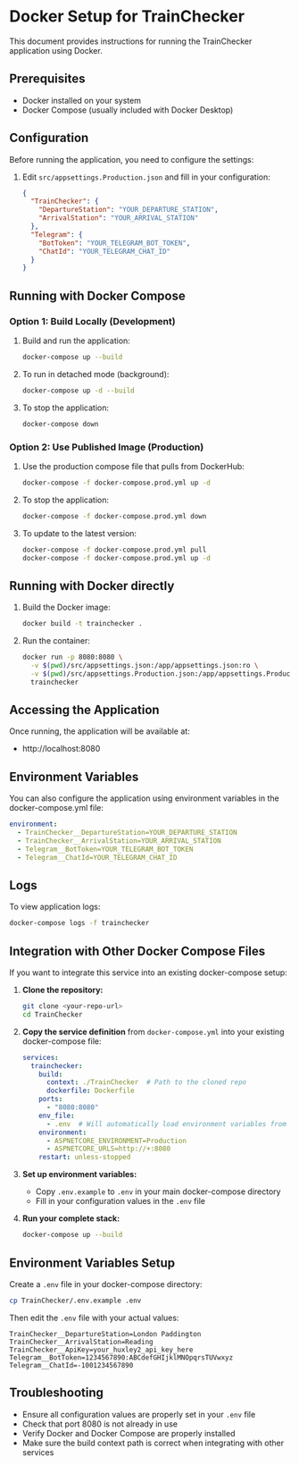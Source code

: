 # Docker Setup for TrainChecker

This document provides instructions for running the TrainChecker application using Docker.

## Prerequisites

- Docker installed on your system
- Docker Compose (usually included with Docker Desktop)

## Configuration

Before running the application, you need to configure the settings:

1. Edit `src/appsettings.Production.json` and fill in your configuration:
   ```json
   {
     "TrainChecker": {
       "DepartureStation": "YOUR_DEPARTURE_STATION",
       "ArrivalStation": "YOUR_ARRIVAL_STATION"
     },
     "Telegram": {
       "BotToken": "YOUR_TELEGRAM_BOT_TOKEN",
       "ChatId": "YOUR_TELEGRAM_CHAT_ID"
     }
   }
   ```

## Running with Docker Compose

### Option 1: Build Locally (Development)

1. Build and run the application:
   ```bash
   docker-compose up --build
   ```

2. To run in detached mode (background):
   ```bash
   docker-compose up -d --build
   ```

3. To stop the application:
   ```bash
   docker-compose down
   ```

### Option 2: Use Published Image (Production)

1. Use the production compose file that pulls from DockerHub:
   ```bash
   docker-compose -f docker-compose.prod.yml up -d
   ```

2. To stop the application:
   ```bash
   docker-compose -f docker-compose.prod.yml down
   ```

3. To update to the latest version:
   ```bash
   docker-compose -f docker-compose.prod.yml pull
   docker-compose -f docker-compose.prod.yml up -d
   ```

## Running with Docker directly

1. Build the Docker image:
   ```bash
   docker build -t trainchecker .
   ```

2. Run the container:
   ```bash
   docker run -p 8080:8080 \
     -v $(pwd)/src/appsettings.json:/app/appsettings.json:ro \
     -v $(pwd)/src/appsettings.Production.json:/app/appsettings.Production.json:ro \
     trainchecker
   ```

## Accessing the Application

Once running, the application will be available at:
- http://localhost:8080

## Environment Variables

You can also configure the application using environment variables in the docker-compose.yml file:

```yaml
environment:
  - TrainChecker__DepartureStation=YOUR_DEPARTURE_STATION
  - TrainChecker__ArrivalStation=YOUR_ARRIVAL_STATION
  - Telegram__BotToken=YOUR_TELEGRAM_BOT_TOKEN
  - Telegram__ChatId=YOUR_TELEGRAM_CHAT_ID
```

## Logs

To view application logs:
```bash
docker-compose logs -f trainchecker
```

## Integration with Other Docker Compose Files

If you want to integrate this service into an existing docker-compose setup:

1. **Clone the repository:**
   ```bash
   git clone <your-repo-url>
   cd TrainChecker
   ```

2. **Copy the service definition** from `docker-compose.yml` into your existing docker-compose file:
   ```yaml
   services:
     trainchecker:
       build:
         context: ./TrainChecker  # Path to the cloned repo
         dockerfile: Dockerfile
       ports:
         - "8080:8080"
       env_file:
         - .env  # Will automatically load environment variables from .env file
       environment:
         - ASPNETCORE_ENVIRONMENT=Production
         - ASPNETCORE_URLS=http://+:8080
       restart: unless-stopped
   ```

3. **Set up environment variables:**
   - Copy `.env.example` to `.env` in your main docker-compose directory
   - Fill in your configuration values in the `.env` file

4. **Run your complete stack:**
   ```bash
   docker-compose up --build
   ```

## Environment Variables Setup

Create a `.env` file in your docker-compose directory:
```bash
cp TrainChecker/.env.example .env
```

Then edit the `.env` file with your actual values:
```
TrainChecker__DepartureStation=London Paddington
TrainChecker__ArrivalStation=Reading
TrainChecker__ApiKey=your_huxley2_api_key_here
Telegram__BotToken=1234567890:ABCdefGHIjklMNOpqrsTUVwxyz
Telegram__ChatId=-1001234567890
```

## Troubleshooting

- Ensure all configuration values are properly set in your `.env` file
- Check that port 8080 is not already in use
- Verify Docker and Docker Compose are properly installed
- Make sure the build context path is correct when integrating with other services